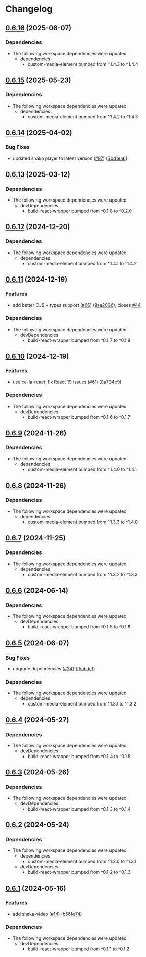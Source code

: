 # Changelog

## [0.6.16](https://github.com/muxinc/media-elements/compare/shaka-video-element@0.6.15...shaka-video-element@0.6.16) (2025-06-07)


### Dependencies

* The following workspace dependencies were updated
  * dependencies
    * custom-media-element bumped from ^1.4.3 to ^1.4.4

## [0.6.15](https://github.com/muxinc/media-elements/compare/shaka-video-element@0.6.14...shaka-video-element@0.6.15) (2025-05-23)


### Dependencies

* The following workspace dependencies were updated
  * dependencies
    * custom-media-element bumped from ^1.4.2 to ^1.4.3

## [0.6.14](https://github.com/muxinc/media-elements/compare/shaka-video-element@0.6.13...shaka-video-element@0.6.14) (2025-04-02)


### Bug Fixes

* updated shaka player to latest version ([#97](https://github.com/muxinc/media-elements/issues/97)) ([50d1ea6](https://github.com/muxinc/media-elements/commit/50d1ea6863db45d2f7a43ee0a17bf02f71f1b23a))

## [0.6.13](https://github.com/muxinc/media-elements/compare/shaka-video-element@0.6.12...shaka-video-element@0.6.13) (2025-03-12)


### Dependencies

* The following workspace dependencies were updated
  * devDependencies
    * build-react-wrapper bumped from ^0.1.8 to ^0.2.0

## [0.6.12](https://github.com/muxinc/media-elements/compare/shaka-video-element@0.6.11...shaka-video-element@0.6.12) (2024-12-20)


### Dependencies

* The following workspace dependencies were updated
  * dependencies
    * custom-media-element bumped from ^1.4.1 to ^1.4.2

## [0.6.11](https://github.com/muxinc/media-elements/compare/shaka-video-element@0.6.10...shaka-video-element@0.6.11) (2024-12-19)


### Features

* add better CJS + types support ([#66](https://github.com/muxinc/media-elements/issues/66)) ([8aa2066](https://github.com/muxinc/media-elements/commit/8aa20660faea741a264076a1464182ca283a8682)), closes [#44](https://github.com/muxinc/media-elements/issues/44)


### Dependencies

* The following workspace dependencies were updated
  * devDependencies
    * build-react-wrapper bumped from ^0.1.7 to ^0.1.8

## [0.6.10](https://github.com/muxinc/media-elements/compare/shaka-video-element@0.6.9...shaka-video-element@0.6.10) (2024-12-19)


### Features

* use ce-la-react, fix React 19 issues ([#61](https://github.com/muxinc/media-elements/issues/61)) ([0a734e9](https://github.com/muxinc/media-elements/commit/0a734e94149172bfd3019cf03ac3a3e74f395ac1))


### Dependencies

* The following workspace dependencies were updated
  * devDependencies
    * build-react-wrapper bumped from ^0.1.6 to ^0.1.7

## [0.6.9](https://github.com/muxinc/media-elements/compare/shaka-video-element@0.6.8...shaka-video-element@0.6.9) (2024-11-26)


### Dependencies

* The following workspace dependencies were updated
  * dependencies
    * custom-media-element bumped from ^1.4.0 to ^1.4.1

## [0.6.8](https://github.com/muxinc/media-elements/compare/shaka-video-element@0.6.7...shaka-video-element@0.6.8) (2024-11-26)


### Dependencies

* The following workspace dependencies were updated
  * dependencies
    * custom-media-element bumped from ^1.3.3 to ^1.4.0

## [0.6.7](https://github.com/muxinc/media-elements/compare/shaka-video-element@0.6.6...shaka-video-element@0.6.7) (2024-11-25)


### Dependencies

* The following workspace dependencies were updated
  * dependencies
    * custom-media-element bumped from ^1.3.2 to ^1.3.3

## [0.6.6](https://github.com/muxinc/media-elements/compare/shaka-video-element@0.6.5...shaka-video-element@0.6.6) (2024-06-14)


### Dependencies

* The following workspace dependencies were updated
  * devDependencies
    * build-react-wrapper bumped from ^0.1.5 to ^0.1.6

## [0.6.5](https://github.com/muxinc/media-elements/compare/shaka-video-element@0.6.4...shaka-video-element@0.6.5) (2024-06-07)


### Bug Fixes

* upgrade dependencies ([#24](https://github.com/muxinc/media-elements/issues/24)) ([f5abdcf](https://github.com/muxinc/media-elements/commit/f5abdcff0637e7d1f6b82f4684d94fccaceb8484))


### Dependencies

* The following workspace dependencies were updated
  * dependencies
    * custom-media-element bumped from ^1.3.1 to ^1.3.2

## [0.6.4](https://github.com/muxinc/media-elements/compare/shaka-video-element@0.6.3...shaka-video-element@0.6.4) (2024-05-27)


### Dependencies

* The following workspace dependencies were updated
  * devDependencies
    * build-react-wrapper bumped from ^0.1.4 to ^0.1.5

## [0.6.3](https://github.com/muxinc/media-elements/compare/shaka-video-element@0.6.2...shaka-video-element@0.6.3) (2024-05-26)


### Dependencies

* The following workspace dependencies were updated
  * devDependencies
    * build-react-wrapper bumped from ^0.1.3 to ^0.1.4

## [0.6.2](https://github.com/muxinc/media-elements/compare/shaka-video-element@0.6.1...shaka-video-element@0.6.2) (2024-05-24)


### Dependencies

* The following workspace dependencies were updated
  * dependencies
    * custom-media-element bumped from ^1.3.0 to ^1.3.1
  * devDependencies
    * build-react-wrapper bumped from ^0.1.2 to ^0.1.3

## [0.6.1](https://github.com/muxinc/media-elements/compare/shaka-video-element-v0.6.0...shaka-video-element@0.6.1) (2024-05-16)


### Features

* add shaka-video ([#14](https://github.com/muxinc/media-elements/issues/14)) ([b56fe74](https://github.com/muxinc/media-elements/commit/b56fe743516663d35741b771a03ae12879f84296))


### Dependencies

* The following workspace dependencies were updated
  * devDependencies
    * build-react-wrapper bumped from ^0.1.1 to ^0.1.2
